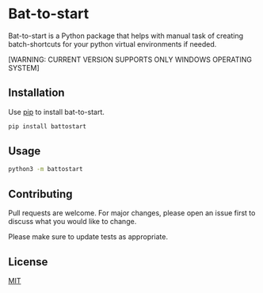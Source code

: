 # Bat-to-start

Bat-to-start is a Python package that helps with manual task of creating batch-shortcuts for your python virtual environments if needed.

[WARNING: CURRENT VERSION SUPPORTS ONLY WINDOWS OPERATING SYSTEM] 

## Installation

Use [pip](https://pip.pypa.io/en/stable/) to install bat-to-start.

```bash
pip install battostart
```

## Usage

```bash
python3 -m battostart
```

## Contributing

Pull requests are welcome. For major changes, please open an issue first
to discuss what you would like to change.

Please make sure to update tests as appropriate.

## License

[MIT](https://choosealicense.com/licenses/mit/)